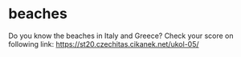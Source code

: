 # beaches
Do you know the beaches in Italy and Greece? Check your score on following link: 
https://st20.czechitas.cikanek.net/ukol-05/
